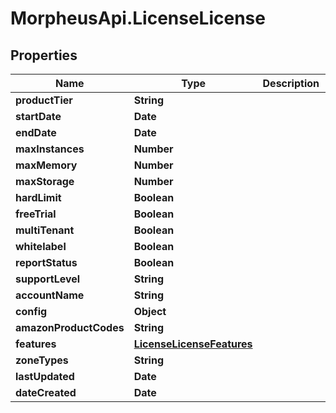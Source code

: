 # MorpheusApi.LicenseLicense

## Properties

Name | Type | Description | Notes
------------ | ------------- | ------------- | -------------
**productTier** | **String** |  | [optional] 
**startDate** | **Date** |  | [optional] 
**endDate** | **Date** |  | [optional] 
**maxInstances** | **Number** |  | [optional] 
**maxMemory** | **Number** |  | [optional] 
**maxStorage** | **Number** |  | [optional] 
**hardLimit** | **Boolean** |  | [optional] 
**freeTrial** | **Boolean** |  | [optional] 
**multiTenant** | **Boolean** |  | [optional] 
**whitelabel** | **Boolean** |  | [optional] 
**reportStatus** | **Boolean** |  | [optional] 
**supportLevel** | **String** |  | [optional] 
**accountName** | **String** |  | [optional] 
**config** | **Object** |  | [optional] 
**amazonProductCodes** | **String** |  | [optional] 
**features** | [**LicenseLicenseFeatures**](LicenseLicenseFeatures.md) |  | [optional] 
**zoneTypes** | **String** |  | [optional] 
**lastUpdated** | **Date** |  | [optional] 
**dateCreated** | **Date** |  | [optional] 


